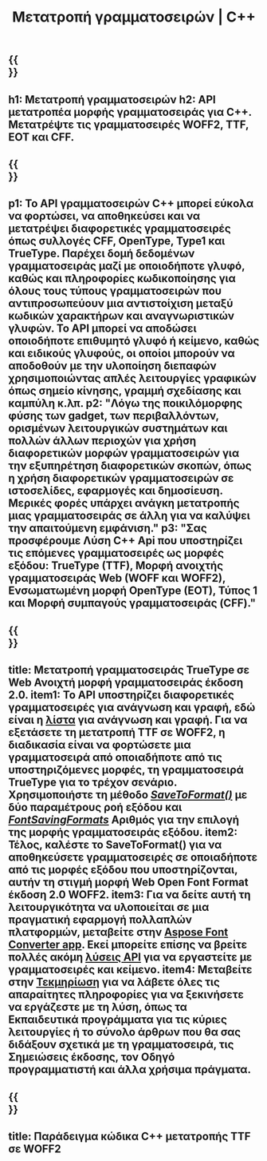 ﻿---
translation: true
template: /_templates/conversion-cpp.md
title: Μετατροπή γραμματοσειρών | C++
url: /cpp/conversion/
description: Μετατροπή γραμματοσειρών με τη βιβλιοθήκη επεξεργασίας γραμματοσειρών C++ και τις εφαρμογές web. Λειτουργία μετατροπής που μπορεί να λειτουργήσει με γραμματοσειρές TTF, WOFF, CFF, EOT και Τύπου 1.
metakeywords: c++ μετατροπή γραμματοσειράς, λύσεις μετατροπής γραμματοσειρών c++, font conerter cpp
family: font
platformtag: cpp
feature: conversion
---

{{<section banner>}}
---
h1: Μετατροπή γραμματοσειρών
h2: API μετατροπέα μορφής γραμματοσειράς για С++. Μετατρέψτε τις γραμματοσειρές WOFF2, TTF, EOT και CFF.
---

{{<section overview>}}
---
p1: Το API γραμματοσειρών С++ μπορεί εύκολα να φορτώσει, να αποθηκεύσει και να μετατρέψει διαφορετικές γραμματοσειρές όπως συλλογές CFF, OpenType, Type1 και TrueType. Παρέχει δομή δεδομένων γραμματοσειράς μαζί με οποιοδήποτε γλυφό, καθώς και πληροφορίες κωδικοποίησης για όλους τους τύπους γραμματοσειρών που αντιπροσωπεύουν μια αντιστοίχιση μεταξύ κωδικών χαρακτήρων και αναγνωριστικών γλυφών. Το API μπορεί να αποδώσει οποιοδήποτε επιθυμητό γλυφό ή κείμενο, καθώς και ειδικούς γλυφούς, οι οποίοι μπορούν να αποδοθούν με την υλοποίηση διεπαφών χρησιμοποιώντας απλές λειτουργίες γραφικών όπως σημείο κίνησης, γραμμή σχεδίασης και καμπύλη κ.λπ.
p2: "Λόγω της ποικιλόμορφης φύσης των gadget, των περιβαλλόντων, ορισμένων λειτουργικών συστημάτων και πολλών άλλων περιοχών για χρήση διαφορετικών μορφών γραμματοσειρών για την εξυπηρέτηση διαφορετικών σκοπών, όπως η χρήση διαφορετικών γραμματοσειρών σε ιστοσελίδες, εφαρμογές και δημοσίευση. Μερικές φορές υπάρχει ανάγκη μετατροπής μιας γραμματοσειράς σε άλλη για να καλύψει την απαιτούμενη εμφάνιση."
p3: "Σας προσφέρουμε Λύση С++ Api που υποστηρίζει τις επόμενες γραμματοσειρές ως μορφές εξόδου: TrueType (TTF), Μορφή ανοιχτής γραμματοσειράς Web (WOFF και WOFF2), Ενσωματωμένη μορφή OpenType (EOT), Τύπος 1 και Μορφή συμπαγούς γραμματοσειράς (CFF)."
---

{{<section feature1>}}
---
title: Μετατροπή γραμματοσειράς TrueType σε Web Ανοιχτή μορφή γραμματοσειράς έκδοση 2.0.
item1: Το API υποστηρίζει διαφορετικές γραμματοσειρές για ανάγνωση και γραφή, εδώ είναι η [λίστα](https://docs.aspose.com/font/cpp/convert/#formats-supported-for-reading-andor-writing) για ανάγνωση και γραφή. Για να εξετάσετε τη μετατροπή TTF σε WOFF2, η διαδικασία είναι να φορτώσετε μια γραμματοσειρά από οποιαδήποτε από τις υποστηριζόμενες μορφές, τη γραμματοσειρά TrueType για το τρέχον σενάριο. Χρησιμοποιήστε τη μέθοδο [*SaveToFormat()*](https://reference.aspose.com/font/cpp/class/aspose.font.font#a670ea97404fd72c2e51b0e8c543c8a45) με δύο παραμέτρους ροή εξόδου και [*FontSavingFormats*](https://reference.aspose.com/font/cpp/namespace/aspose.font#a93d0dcc7c00f5c7027d60e14a5433c74) Αριθμός για την επιλογή της μορφής γραμματοσειράς εξόδου.
item2: Τέλος, καλέστε το SaveToFormat() για να αποθηκεύσετε γραμματοσειρές σε οποιαδήποτε από τις μορφές εξόδου που υποστηρίζονται, αυτήν τη στιγμή μορφή Web Open Font Format έκδοση 2.0 WOFF2.
item3: Για να δείτε αυτή τη λειτουργικότητα να υλοποιείται σε μια πραγματική εφαρμογή πολλαπλών πλατφορμών, μεταβείτε στην [Aspose Font Converter app](https://products.aspose.app/font/conversion). Εκεί μπορείτε επίσης να βρείτε πολλές ακόμη [λύσεις API](https://products.aspose.app/font/applications) για να εργαστείτε με γραμματοσειρές και κείμενο.
item4: Μεταβείτε στην [Τεκμηρίωση](https://docs.aspose.com/font/net/) για να λάβετε όλες τις απαραίτητες πληροφορίες για να ξεκινήσετε να εργάζεστε με τη λύση, όπως τα Εκπαιδευτικά προγράμματα για τις κύριες λειτουργίες ή το σύνολο άρθρων που θα σας διδάξουν σχετικά με τη γραμματοσειρά, τις Σημειώσεις έκδοσης, τον Οδηγό προγραμματιστή και άλλα χρήσιμα πράγματα.
---

{{<section codeexample>}}
---
title: Παράδειγμα κώδικα C++ μετατροπής TTF σε WOFF2
---



